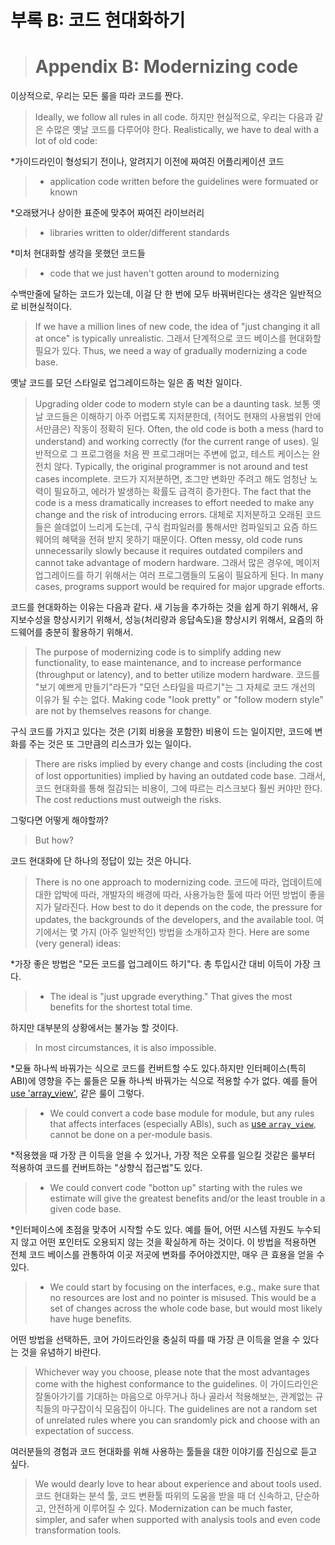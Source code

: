 # 부록 B: 코드 현대화하기
># Appendix B: Modernizing code

이상적으로,  우리는 모든 룰을 따라 코드를 짠다.
>Ideally, we follow all rules in all code.
하지만 현실적으로, 우리는 다음과 같은 수많은 옛날 코드를 다루어야 한다.
>Realistically, we have to deal with a lot of old code:

*가이드라인이 형성되기 전이나, 알려지기 이전에 짜여진 어플리케이션 코드
>* application code written before the guidelines were formuated or known

*오래됐거나 상이한 표준에 맞추어 짜여진 라이브러리
>* libraries written to older/different standards

*미처 현대화할 생각을 못했던 코드들
>* code that we just haven't gotten around to modernizing

수백만줄에 달하는 코드가 있는데, 이걸 단 한 번에 모두 바꿔버린다는 생각은 일반적으로 비현실적이다.
>If we have a million lines of new code, the idea of "just changing it all at once" is typically unrealistic.
그래서 단계적으로 코드 베이스를 현대화할 필요가 있다.
>Thus, we need a way of gradually modernizing a code base.

옛날 코드를 모던 스타일로 업그레이드하는 일은 좀 벅찬 일이다.
>Upgrading older code to modern style can be a daunting task.
보통 옛날 코드들은 이해하기 아주 어렵도록 지저분한데, (적어도 현재의 사용범위 안에서만큼은) 작동이 정확히 된다.
>Often, the old code is both a mess (hard to understand) and working correctly (for the current range of uses).
일반적으로 그 프로그램을 처음 짠 프로그래머는 주변에 없고, 테스트 케이스는 완전치 않다.
>Typically, the original programmer is not around and test cases incomplete.
코드가 지저분하면, 조그만 변화만 주려고 해도 엄청난 노력이 필요하고, 에러가 발생하는 확률도 급격히 증가한다.
>The fact that the code is a mess dramatically increases to effort needed to make any change and the risk of introducing errors.
대체로 지저분하고 오래된 코드들은 쓸데없이 느리게 도는데, 구식 컴파일러를 통해서만 컴파일되고 요즘 하드웨어의 혜택을 전혀 받지 못하기 때문이다.
>Often messy, old code runs unnecessarily slowly because it requires outdated compilers and cannot take advantage of modern hardware.
그래서 많은 경우에, 메이저 업그레이드를 하기 위해서는 여러 프로그램들의 도움이 필요하게 된다.
>In many cases, programs support would be required for major upgrade efforts.

코드를 현대화하는 이유는 다음과 같다. 새 기능을 추가하는 것을 쉽게 하기 위해서, 유지보수성을 향상시키기 위해서, 성능(처리량과 응답속도)을 향상시키 위해서, 요즘의 하드웨어를 충분히 활용하기 위해서.
>The purpose of modernizing code is to simplify adding new functionality, to ease maintenance, and to increase performance (throughput or latency), and to better utilize modern hardware.
코드를 "보기 예쁘게 만들기"라든가 "모던 스타일을 따르기"는 그 자체로 코드 개선의 이유가 될 수는 없다.
>Making code "look pretty" or "follow modern style" are not by themselves reasons for change.

구식 코드를 가지고 있다는 것은 (기회 비용을 포함한) 비용이 드는 일이지만, 코드에 변화를 주는 것은 또 그만큼의 리스크가 있는 일이다.
>There are risks implied by every change and costs (including the cost of lost opportunities) implied by having an outdated code base.
그래서, 코드 현대화를 통해 절감되는 비용이, 그에 따르는 리스크보다 훨씬 커야만 한다.
>The cost reductions must outweigh the risks.

그렇다면 어떻게 해야할까?
>But how?

코드 현대화에 단 하나의 정답이 있는 것은 아니다.
>There is no one approach to modernizing code.
코드에 따라, 업데이트에 대한 압박에 따라, 개발자의 배경에 따라, 사용가능한 툴에 따라 어떤 방법이 좋을지가 달라진다.
>How best to do it depends on the code, the pressure for updates, the backgrounds of the developers, and the available tool.
여기에서는 몇 가지 (아주 일반적인) 방법을 소개하고자 한다.
>Here are some (very general) ideas:

*가장 좋은 방법은 "모든 코드를 업그레이드 하기"다. 총 투입시간 대비 이득이 가장 크다.
>* The ideal is "just upgrade everything." That gives the most benefits for the shortest total time.

하지만 대부분의 상황에서는 불가능 할 것이다.
>In most circumstances, it is also impossible.

*모듈 하나씩 바꿔가는 식으로 코드를 컨버트할 수도 있다.하지만 인터페이스(특히 ABI)에 영향을 주는 룰들은 모듈 하나씩 바꿔가는 식으로 적용할 수가 없다. 예를 들어 [use 'array_view'](#S-GSL), 같은 룰이 그렇다.
>* We could convert a code base module for module, but any rules that affects interfaces (especially ABIs), such as [use `array_view`](#S-GSL), cannot be done on a per-module basis.


*적용했을 때 가장 큰 이득을 얻을 수 있거나, 가장 적은 오류를 일으킬 것같은 룰부터 적용하여 코드를 컨버트하는 "상향식 접근법"도 있다.
>* We could convert code "botton up" starting with the rules we estimate will give the greatest benefits and/or the least trouble in a given code base.

*인터페이스에 초점을 맞추어 시작할 수도 있다. 예를 들어, 어떤 시스템 자원도 누수되지 않고 어떤 포인터도 오용되지 않는 것을 확실하게 하는 것이다. 이 방법을 적용하면 전체 코드 베이스를 관통하여 이곳 저곳에 변화를 주어야겠지만, 매우 큰 효용을 얻을 수 있다.
>* We could start by focusing on the interfaces, e.g., make sure that no resources are lost and no pointer is misused.
This would be a set of changes across the whole code base, but would most likely have huge benefits.

어떤 방법을 선택하든, 코어 가이드라인을 충실히 따를 때 가장 큰 이득을 얻을 수 있다는 것을 유념하기 바란다.
>Whichever way you choose, please note that the most advantages come with the highest conformance to the guidelines.
이 가이드라인은 잘돌아가기를 기대하는 마음으로 아무거나 하나 골라서 적용해보는, 관계없는 규칙들의 마구잡이식 모음집이 아니다.
>The guidelines are not a random set of unrelated rules where you can srandomly pick and choose with an expectation of success.

여러분들의 경험과 코드 현대화를 위해 사용하는 툴들을 대한 이야기를 진심으로 듣고 싶다.
>We would dearly love to hear about experience and about tools used.
코드 현대화는 분석 툴, 코드 변환툴 따위의 도움을 받을 때 더 신속하고, 단순하고, 안전하게 이루어질 수 있다.
>Modernization can be much faster, simpler, and safer when supported with analysis tools and even code transformation tools.
